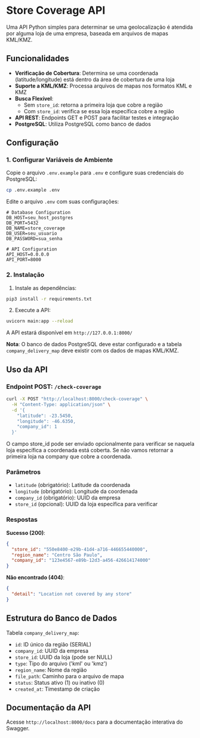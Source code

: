 # Store Coverage API

Uma API Python simples para determinar se uma geolocalização é atendida por alguma loja de uma empresa, baseada em arquivos de mapas KML/KMZ.

## Funcionalidades

- **Verificação de Cobertura**: Determina se uma coordenada (latitude/longitude) está dentro da área de cobertura de uma loja
- **Suporte a KML/KMZ**: Processa arquivos de mapas nos formatos KML e KMZ
- **Busca Flexível**: 
  - Sem `store_id`: retorna a primeira loja que cobre a região
  - Com `store_id`: verifica se essa loja específica cobre a região
- **API REST**: Endpoints GET e POST para facilitar testes e integração
- **PostgreSQL**: Utiliza PostgreSQL como banco de dados

## Configuração

### 1. Configurar Variáveis de Ambiente

Copie o arquivo `.env.example` para `.env` e configure suas credenciais do PostgreSQL:

```bash
cp .env.example .env
```

Edite o arquivo `.env` com suas configurações:

```env
# Database Configuration
DB_HOST=seu_host_postgres
DB_PORT=5432
DB_NAME=store_coverage
DB_USER=seu_usuario
DB_PASSWORD=sua_senha

# API Configuration
API_HOST=0.0.0.0
API_PORT=8000
```

### 2. Instalação

1. Instale as dependências:
```bash
pip3 install -r requirements.txt
```

2. Execute a API:
```bash
uvicorn main:app --reload
```

A API estará disponível em `http://127.0.0.1:8000/`

**Nota**: O banco de dados PostgreSQL deve estar configurado e a tabela `company_delivery_map` deve existir com os dados de mapas KML/KMZ.

## Uso da API

### Endpoint POST: `/check-coverage`

```bash
curl -X POST "http://localhost:8000/check-coverage" \
  -H "Content-Type: application/json" \
  -d '{
    "latitude": -23.5450,
    "longitude": -46.6350,
    "company_id": 1
  }'
```

O campo store_id pode ser enviado opcionalmente para verificar se naquela loja específica a coordenada está coberta. Se não vamos retornar a primeira loja na company que cobre a coordenada.


### Parâmetros

- `latitude` (obrigatório): Latitude da coordenada
- `longitude` (obrigatório): Longitude da coordenada  
- `company_id` (obrigatório): UUID da empresa
- `store_id` (opcional): UUID da loja específica para verificar

### Respostas

**Sucesso (200)**:
```json
{
  "store_id": "550e8400-e29b-41d4-a716-446655440000",
  "region_name": "Centro São Paulo",
  "company_id": "123e4567-e89b-12d3-a456-426614174000"
}
```

**Não encontrado (404)**:
```json
{
  "detail": "Location not covered by any store"
}
```

## Estrutura do Banco de Dados

Tabela `company_delivery_map`:
- `id`: ID único da região (SERIAL)
- `company_id`: UUID da empresa
- `store_id`: UUID da loja (pode ser NULL)
- `type`: Tipo do arquivo ('kml' ou 'kmz')
- `region_name`: Nome da região
- `file_path`: Caminho para o arquivo de mapa
- `status`: Status ativo (1) ou inativo (0)
- `created_at`: Timestamp de criação

## Documentação da API

Acesse `http://localhost:8000/docs` para a documentação interativa do Swagger.
